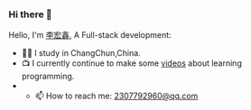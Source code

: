 ### Hi there 👋

Hello, I'm [李宏鑫](), A Full-stack development:

- 👨‍💼 I study in ChangChun,China.
- 📺 I currently continue to make some [videos]() about learning programming.
- - 📫 How to reach me: 2307792960@qq.com
<!--
- 👯 I’m looking to collaborate on ...
- 🤔 I’m looking for help with ...
- 💬 Ask me about ...

- 😄 Pronouns: ...
- ⚡ Fun fact: ...
-->
 
